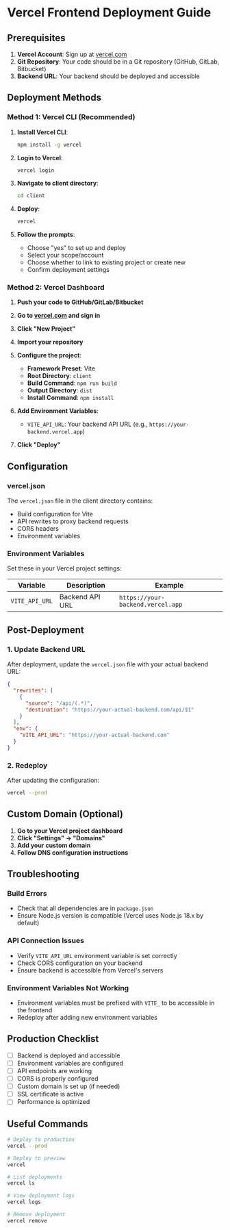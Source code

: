 # Vercel Frontend Deployment Guide

## Prerequisites

1. **Vercel Account**: Sign up at [vercel.com](https://vercel.com)
2. **Git Repository**: Your code should be in a Git repository (GitHub, GitLab, Bitbucket)
3. **Backend URL**: Your backend should be deployed and accessible

## Deployment Methods

### Method 1: Vercel CLI (Recommended)

1. **Install Vercel CLI**:
   ```bash
   npm install -g vercel
   ```

2. **Login to Vercel**:
   ```bash
   vercel login
   ```

3. **Navigate to client directory**:
   ```bash
   cd client
   ```

4. **Deploy**:
   ```bash
   vercel
   ```

5. **Follow the prompts**:
   - Choose "yes" to set up and deploy
   - Select your scope/account
   - Choose whether to link to existing project or create new
   - Confirm deployment settings

### Method 2: Vercel Dashboard

1. **Push your code to GitHub/GitLab/Bitbucket**

2. **Go to [vercel.com](https://vercel.com) and sign in**

3. **Click "New Project"**

4. **Import your repository**

5. **Configure the project**:
   - **Framework Preset**: Vite
   - **Root Directory**: `client`
   - **Build Command**: `npm run build`
   - **Output Directory**: `dist`
   - **Install Command**: `npm install`

6. **Add Environment Variables**:
   - `VITE_API_URL`: Your backend API URL (e.g., `https://your-backend.vercel.app`)

7. **Click "Deploy"**

## Configuration

### vercel.json
The `vercel.json` file in the client directory contains:
- Build configuration for Vite
- API rewrites to proxy backend requests
- CORS headers
- Environment variables

### Environment Variables

Set these in your Vercel project settings:

| Variable | Description | Example |
|----------|-------------|---------|
| `VITE_API_URL` | Backend API URL | `https://your-backend.vercel.app` |

## Post-Deployment

### 1. Update Backend URL
After deployment, update the `vercel.json` file with your actual backend URL:

```json
{
  "rewrites": [
    {
      "source": "/api/(.*)",
      "destination": "https://your-actual-backend.com/api/$1"
    }
  ],
  "env": {
    "VITE_API_URL": "https://your-actual-backend.com"
  }
}
```

### 2. Redeploy
After updating the configuration:
```bash
vercel --prod
```

## Custom Domain (Optional)

1. **Go to your Vercel project dashboard**
2. **Click "Settings" → "Domains"**
3. **Add your custom domain**
4. **Follow DNS configuration instructions**

## Troubleshooting

### Build Errors
- Check that all dependencies are in `package.json`
- Ensure Node.js version is compatible (Vercel uses Node.js 18.x by default)

### API Connection Issues
- Verify `VITE_API_URL` environment variable is set correctly
- Check CORS configuration on your backend
- Ensure backend is accessible from Vercel's servers

### Environment Variables Not Working
- Environment variables must be prefixed with `VITE_` to be accessible in the frontend
- Redeploy after adding new environment variables

## Production Checklist

- [ ] Backend is deployed and accessible
- [ ] Environment variables are configured
- [ ] API endpoints are working
- [ ] CORS is properly configured
- [ ] Custom domain is set up (if needed)
- [ ] SSL certificate is active
- [ ] Performance is optimized

## Useful Commands

```bash
# Deploy to production
vercel --prod

# Deploy to preview
vercel

# List deployments
vercel ls

# View deployment logs
vercel logs

# Remove deployment
vercel remove
``` 